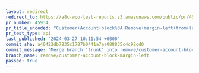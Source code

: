 ```yaml
---
layout: redirect
redirect_to: https://a8c-woo-test-reports.s3.amazonaws.com/public/pr/45934/api/index.html
pr_number: 45934
pr_title_encoded: "Customer+Account+block%3A+Remove+margin-left+from+label"
pr_test_type: api
last_published: "2024-03-27 10:11:54 +0000"
commit_sha: a40422db7835c1787b0441a7aa088835c4c92cd0
commit_message: "Merge branch 'trunk' into remove/customer-account-block-margin-left"
branch_name: remove/customer-account-block-margin-left
passed: true
---
```


